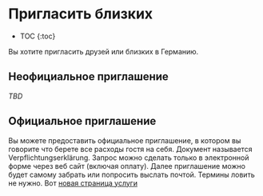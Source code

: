 # Пригласить близких

* TOC
{:toc}

Вы хотите пригласить друзей или близких в Германию. 

## Неофициальное приглашение

*TBD*

## Официальное приглашение

Вы можете предоставить официальное приглашение, в котором вы говорите что берете все расходы гостя на себя. 
Документ называется Verpflichtungserklärung. Запрос можно сделать только в электронной форме через веб сайт (включая оплату). 
Далее приглашение можно будет самому забрать или попросить выслать почтой. Термины ловить не нужно. Вот [новая страница услуги][0]

[0]: https://service.berlin.de/dienstleistung/326540/ "Verpflichtungserklärung abgeben"
